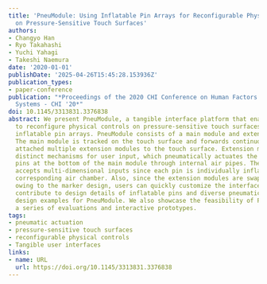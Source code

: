```yaml
---
title: 'PneuModule: Using Inflatable Pin Arrays for Reconfigurable Physical Controls
  on Pressure-Sensitive Touch Surfaces'
authors:
- Changyo Han
- Ryo Takahashi
- Yuchi Yahagi
- Takeshi Naemura
date: '2020-01-01'
publishDate: '2025-04-26T15:45:28.153936Z'
publication_types:
- paper-conference
publication: "*Proceedings of the 2020 CHI Conference on Human Factors in Computing
  Systems - CHI '20*"
doi: 10.1145/3313831.3376838
abstract: We present PneuModule, a tangible interface platform that enables users
  to reconfigure physical controls on pressure-sensitive touch surfaces using pneumatically-actuated
  inflatable pin arrays. PneuModule consists of a main module and extension modules.
  The main module is tracked on the touch surface and forwards continuous inputs from
  attached multiple extension modules to the touch surface. Extension modules have
  distinct mechanisms for user input, which pneumatically actuates the inflatable
  pins at the bottom of the main module through internal air pipes. The main module
  accepts multi-dimensional inputs since each pin is individually inflated by the
  corresponding air chamber. Also, since the extension modules are swappable and identifiable
  owing to the marker design, users can quickly customize the interface layout. We
  contribute to design details of inflatable pins and diverse pneumatic input control
  design examples for PneuModule. We also showcase the feasibility of PneuModule through
  a series of evaluations and interactive prototypes.
tags:
- pneumatic actuation
- pressure-sensitive touch surfaces
- reconfigurable physical controls
- Tangible user interfaces
links:
- name: URL
  url: https://doi.org/10.1145/3313831.3376838
---
```

